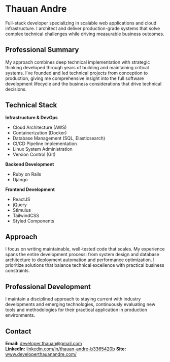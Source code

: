 # Thauan Andre

Full-stack developer specializing in scalable web applications and cloud infrastructure. I architect and deliver production-grade systems that solve complex technical challenges while driving measurable business outcomes.

## Professional Summary

My approach combines deep technical implementation with strategic thinking developed through years of building and maintaining critical systems. I've founded and led technical projects from conception to production, giving me comprehensive insight into the full software development lifecycle and the business considerations that drive technical decisions.

## Technical Stack

**Infrastructure & DevOps**
- Cloud Architecture (AWS)
- Containerization (Docker)
- Database Management (SQL, Elasticsearch)
- CI/CD Pipeline Implementation
- Linux System Administration
- Version Control (Git)

**Backend Development**
- Ruby on Rails
- Django

**Frontend Development**
- ReactJS
- jQuery
- Stimulus
- TailwindCSS
- Styled Components

## Approach

I focus on writing maintainable, well-tested code that scales. My experience spans the entire development process: from system design and database architecture to deployment automation and performance optimization. I prioritize solutions that balance technical excellence with practical business constraints.

## Professional Development

I maintain a disciplined approach to staying current with industry developments and emerging technologies, continuously evaluating new tools and methodologies for their practical application in production environments.

## Contact

**Email:** developer.thauan@gmail.com  
**LinkedIn:** [linkedin.com/in/thauan-andre-b3365420b](https://www.linkedin.com/in/thauan-andre-b3365420b/)
**Site:** www.developerthauanandre.com/
